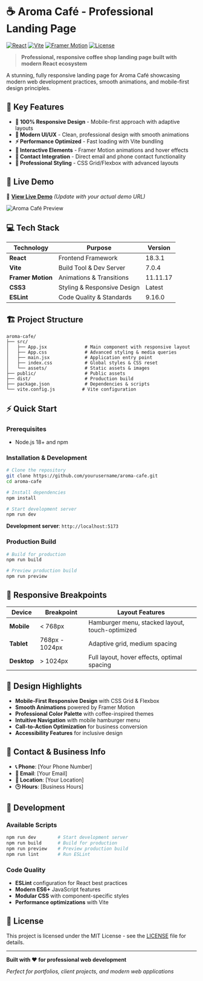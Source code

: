 # ☕ Aroma Café - Professional Landing Page

[![React](https://img.shields.io/badge/React-18.3.1-blue?logo=react&logoColor=white)](https://reactjs.org/)
[![Vite](https://img.shields.io/badge/Vite-7.0.4-646CFF?logo=vite&logoColor=white)](https://vitejs.dev/)
[![Framer Motion](https://img.shields.io/badge/Framer%20Motion-11.11.17-black?logo=framer&logoColor=white)](https://www.framer.com/motion/)
[![License](https://img.shields.io/badge/License-MIT-green.svg)](LICENSE)

> **Professional, responsive coffee shop landing page built with modern React ecosystem**

A stunning, fully responsive landing page for Aroma Café showcasing modern web development practices, smooth animations, and mobile-first design principles.

## 🌟 Key Features

- **📱 100% Responsive Design** - Mobile-first approach with adaptive layouts
- **🎯 Modern UI/UX** - Clean, professional design with smooth animations
- **⚡ Performance Optimized** - Fast loading with Vite bundling
- **🎨 Interactive Elements** - Framer Motion animations and hover effects
- **📧 Contact Integration** - Direct email and phone contact functionality
- **🎨 Professional Styling** - CSS Grid/Flexbox with advanced layouts

## 🚀 Live Demo

🔗 **[View Live Demo](https://aroma-cafe-demo.netlify.app)** *(Update with your actual demo URL)*

![Aroma Café Preview](https://via.placeholder.com/800x400/8B4513/FFFFFF?text=Aroma+Café+Preview)

## 💻 Tech Stack

| Technology | Purpose | Version |
|------------|---------|---------|
| **React** | Frontend Framework | 18.3.1 |
| **Vite** | Build Tool & Dev Server | 7.0.4 |
| **Framer Motion** | Animations & Transitions | 11.11.17 |
| **CSS3** | Styling & Responsive Design | Latest |
| **ESLint** | Code Quality & Standards | 9.16.0 |

## 🏗️ Project Structure

```
aroma-cafe/
├── src/
│   ├── App.jsx              # Main component with responsive layout
│   ├── App.css              # Advanced styling & media queries
│   ├── main.jsx             # Application entry point
│   ├── index.css            # Global styles & CSS reset
│   └── assets/              # Static assets & images
├── public/                  # Public assets
├── dist/                    # Production build
├── package.json             # Dependencies & scripts
└── vite.config.js          # Vite configuration
```

## ⚡ Quick Start

### Prerequisites
- Node.js 18+ and npm

### Installation & Development

```bash
# Clone the repository
git clone https://github.com/yourusername/aroma-cafe.git
cd aroma-cafe

# Install dependencies
npm install

# Start development server
npm run dev
```

**Development server**: `http://localhost:5173`

### Production Build

```bash
# Build for production
npm run build

# Preview production build
npm run preview
```

## 📱 Responsive Breakpoints

| Device | Breakpoint | Layout Features |
|--------|------------|-----------------|
| **Mobile** | < 768px | Hamburger menu, stacked layout, touch-optimized |
| **Tablet** | 768px - 1024px | Adaptive grid, medium spacing |
| **Desktop** | > 1024px | Full layout, hover effects, optimal spacing |

## 🎨 Design Highlights

- **Mobile-First Responsive Design** with CSS Grid & Flexbox
- **Smooth Animations** powered by Framer Motion
- **Professional Color Palette** with coffee-inspired themes
- **Intuitive Navigation** with mobile hamburger menu
- **Call-to-Action Optimization** for business conversion
- **Accessibility Features** for inclusive design

## 📧 Contact & Business Info

- **📞 Phone**: [Your Phone Number]
- **📧 Email**: [Your Email]
- **📍 Location**: [Your Location]
- **🕒 Hours**: [Business Hours]

## 🔧 Development

### Available Scripts

```bash
npm run dev        # Start development server
npm run build      # Build for production
npm run preview    # Preview production build
npm run lint       # Run ESLint
```

### Code Quality

- **ESLint** configuration for React best practices
- **Modern ES6+** JavaScript features
- **Modular CSS** with component-specific styles
- **Performance optimizations** with Vite

## 📄 License

This project is licensed under the MIT License - see the [LICENSE](LICENSE) file for details.

---

**Built with ❤️ for professional web development**

*Perfect for portfolios, client projects, and modern web applications*
